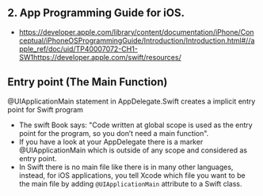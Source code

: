
## 2. App Programming Guide for iOS.
  - https://developer.apple.com/library/content/documentation/iPhone/Conceptual/iPhoneOSProgrammingGuide/Introduction/Introduction.html#//apple_ref/doc/uid/TP40007072-CH1-SW1https://developer.apple.com/swift/resources/

## Entry point (The Main Function)
  @UIApplicationMain statement in AppDelegate.Swift creates a implicit entry point for Swift program
  - The swift Book says: "Code written at global scope is used as the entry point for the program, so you don’t need a main function".
  - If you have a look at your AppDelegate there is a marker @UIApplicationMain which is outside of any scope and considered as entry point.
  - In Swift there is no main file like there is in many other languages, instead, for iOS applications, you tell Xcode which file you want to be the main file by adding `@UIApplicationMain` attribute to a Swift class.
